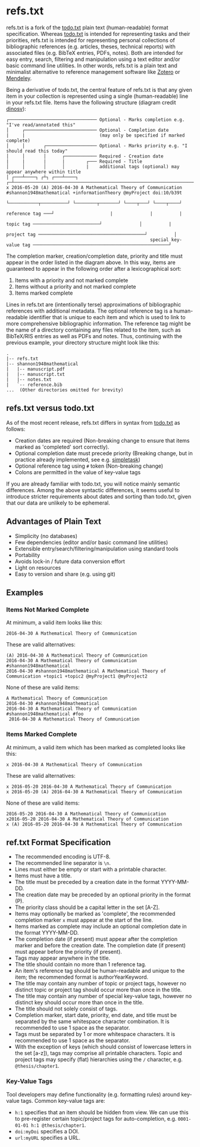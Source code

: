 # refs.txt
refs.txt is a fork of the [todo.txt](https://github.com/todotxt/todo.txt) plain text (human-readable) format specification. Whereas [todo.txt](https://github.com/todotxt/todo.txt) is intended for representing tasks and their priorities, refs.txt is intended for representing personal collections of bibliographic references (e.g. articles, theses, technical reports) with associated files (e.g. BibTeX entries, PDFs, notes). Both are intended for easy entry, search, filtering and manipulation using a text editor and/or basic command line utilities. In other words, refs.txt is a plain text and minimalist alternative to reference management software like [Zotero](https://www.zotero.org/) or [Mendeley](https://www.mendeley.com/).

Being a derivative of todo.txt, the central feature of refs.txt is that any given item in your collection is represented using a single (human-readable) line in your refs.txt file. Items have the following structure (diagram credit [dinosv](https://github.com/todotxt/todo.txt/pull/68)):
```
┌───────────────────────────────── Optional - Marks completion e.g. "I've read/annotated this"
│     ┌─────────────────────────── Optional - Completion date
|     |                            (may only be specified if marked complete)
│     │       ┌─────────────────── Optional - Marks priority e.g. "I should read this today"
│     │       │      ┌──────────── Required - Creation date
|     |       |      |        ┌─── Required - Title
│     │       │      │        |    additional tags (optional) may appear anywhere within title
│ ┌───┴────┐ ┌┴┐ ┌───┴────┐ ┌─┴─────────────────────────────────────────────────────────────────────────────────────────────────────┐
x 2016-05-20 (A) 2016-04-30 A Mathematical Theory of Communication #shannon1948mathematical +informationTheory @myProject doi:10/b39t
                                                                   └───────────┬──────────┘ └────────┬───────┘ └────┬───┘ └────┬────┘
                                                              reference tag ───┘                     |              |          |
                                                                  topic tag ─────────────────────────┘              │          |
                                                                project tag ────────────────────────────────────────┘          │
                                                      special key-value tag ───────────────────────────────────────────────────┘
```
The completion marker, creation/completion date, priority and title must appear in the order listed in the diagram above. In this way, items are guaranteed to appear in the following order after a lexicographical sort:
1. Items with a priority and not marked complete
2. Items without a priority and not marked complete
3. Items marked complete

Lines in refs.txt are (intentionally terse) approximations of bibliographic references with additional metadata. The optional reference tag is a human-readable identifier that is unique to each item and which is used to link to more comprehensive bibliographic information. The reference tag might be the name of a directory containing any files related to the item, such as BibTeX/RIS entries as well as PDFs and notes. Thus, continuing with the previous example, your directory structure might look like this:
```
.
|-- refs.txt
|-- shannon1948mathematical   
|   |-- manuscript.pdf
|   |-- manuscript.txt
|   |-- notes.txt
|   `-- reference.bib
...  (Other directories omitted for brevity)
```
## refs.txt versus todo.txt
As of the most recent release, refs.txt differs in syntax from [todo.txt](https://github.com/todotxt/todo.txt) as follows:
* Creation dates are required (Non-breaking change to ensure that items marked as 'completed' sort correctly). 
* Optional completion date must precede priority (Breaking change, but in practice already implemented, see e.g. [simpletask](https://github.com/mpcjanssen/simpletask-android))
* Optional reference tag using `#` token (Non-breaking change)
* Colons are permitted in the value of key-value tags

If you are already familiar with todo.txt, you will notice mainly semantic differences. Among the above syntactic differences, it seems useful to introduce stricter requirements about dates and sorting than todo.txt, given that our data are unlikely to be ephemeral.

## Advantages of Plain Text
* Simplicity (no databases)
* Few dependencies (editor and/or basic command line utilities)
* Extensible entry/search/filtering/manipulation using standard tools
* Portability
* Avoids lock-in / future data conversion effort
* Light on resources
* Easy to version and share (e.g. using git)

## Examples
### Items Not Marked Complete
At minimum, a valid item looks like this:
```
2016-04-30 A Mathematical Theory of Communication
```
These are valid alternatives:
```
(A) 2016-04-30 A Mathematical Theory of Communication
2016-04-30 A Mathematical Theory of Communication #shannon1948mathematical 
2016-04-30 #shannon1948mathematical A Mathematical Theory of Communication +topic1 +topic2 @myProject1 @myProject2
```
None of these are valid items:
```
A Mathematical Theory of Communication
2016-04-30 #shannon1948mathematical
2016-04-30 A Mathematical Theory of Communication #shannon1948mathematical #foo
 2016-04-30 A Mathematical Theory of Communication
```
### Items Marked Complete
At minimum, a valid item which has been marked as completed looks like this:
```
x 2016-04-30 A Mathematical Theory of Communication
```
These are valid alternatives:
```
x 2016-05-20 2016-04-30 A Mathematical Theory of Communication
x 2016-05-20 (A) 2016-04-30 A Mathematical Theory of Communication
```
None of these are valid items:
```
2016-05-20 2016-04-30 A Mathematical Theory of Communication
x2016-05-20 2016-04-30 A Mathematical Theory of Communication
x (A) 2016-05-20 2016-04-30 A Mathematical Theory of Communication
```

## ref.txt Format Specification
* The recommended encoding is UTF-8.
* The recommended line separator is `\n`.
* Lines must either be empty or start with a printable character.
* Items must have a title.
* The title must be preceded by a creation date in the format YYYY-MM-DD.
* The creation date may be preceded by an optional priority in the format (P).
* The priority class should be a capital letter in the set [A-Z].
* Items may optionally be marked as 'complete', the recommended completion marker `x` must appear at the start of the line.
* Items marked as complete may include an optional completion date in the format YYYY-MM-DD.
* The completion date (if present) must appear after the completion marker and before the creation date. The completion date (if present) must appear before the priority (if present).
* Tags may appear anywhere in the title.
* The title should contain no more than 1 reference tag.
* An item's reference tag should be human-readable and unique to the item; the recommended format is authorYearKeyword. 
* The title may contain any number of topic or project tags, however no distinct topic or project tag should occur more than once in the title.
* The title may contain any number of special key-value tags, however no distinct key should occur more than once in the title.
* The title should not solely consist of tags.
* Completion marker, start date, priority, end date, and title must be separated by the same whitespace character combination. It is recommended to use 1 space as the separator.
* Tags must be separated by 1 or more whitespace characters. It is recommended to use 1 space as the separator.
* With the exception of keys (which should consist of lowercase letters in the set [a-z]), tags may comprise all printable characters. Topic and project tags may specify (flat) hierarchies using the `/` character, e.g. `@thesis/chapter1`.
    
### Key-Value Tags
Tool developers may define functionality (e.g. formatting rules) around key-value tags. Common key-value tags are:
* `h:1` specifies that an item should be hidden from view. We can use this to pre-register certain topic/project tags for auto-completion, e.g. `0001-01-01 h:1 @thesis/chapter1`.
* `doi:myDoi` specifies a DOI.
* `url:myURL` specifies a URL.
